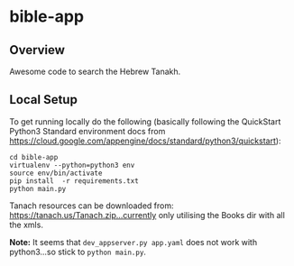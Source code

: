# bible-app
## Overview
Awesome code to search the Hebrew Tanakh.

## Local Setup
To get running locally do the following (basically following the QuickStart Python3 Standard environment docs from https://cloud.google.com/appengine/docs/standard/python3/quickstart):

```git clone https://github.com/joehall87/bible-app.git
cd bible-app
virtualenv --python=python3 env
source env/bin/activate
pip install  -r requirements.txt
python main.py
```

Tanach resources can be downloaded from: https://tanach.us/Tanach.zip...currently only utilising the Books dir with all the xmls.

**Note:** It seems that `dev_appserver.py app.yaml` does not work with python3...so stick to `python main.py`.
